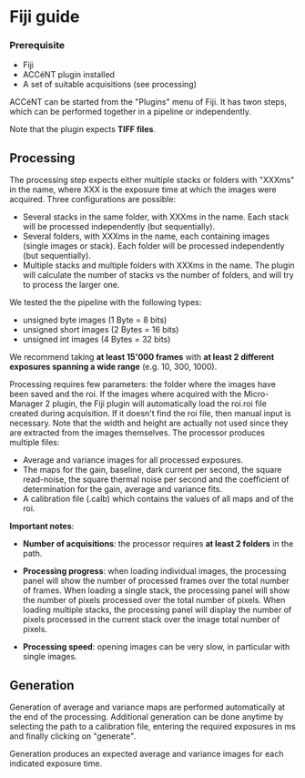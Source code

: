 # Fiji guide

### Prerequisite

- Fiji
- ACCéNT plugin installed
- A set of suitable acquisitions (see processing)

ACCéNT can be started from the "Plugins" menu of Fiji. It has twon steps, which can be performed together in a pipeline or independently.

Note that the plugin expects **TIFF files**.

## Processing

The processing step expects either multiple stacks or folders with "XXXms" in the name, where XXX is the exposure time at which the images were acquired. Three configurations are possible:

- Several stacks in the same folder, with XXXms in the name. Each stack will be processed independently (but sequentially).
- Several folders, with XXXms in the name, each containing images (single images or stack). Each folder will be processed independently (but sequentially).
- Multiple stacks and multiple folders with XXXms in the name. The plugin will calculate the number of stacks vs the number of folders, and will try to process the larger one.

We tested the the pipeline with the following types:

- unsigned byte images (1 Byte = 8 bits)
- unsigned short images (2 Bytes = 16 bits)
- unsigned int images (4 Bytes = 32 bits)

We recommend taking **at least 15'000 frames** with **at least 2 different exposures spanning a wide range** (e.g. 10, 300, 1000).

Processing requires few parameters: the folder where the images have been saved and the roi. If the images where acquired with the Micro-Manager 2 plugin, the Fiji plugin will automatically load the roi.roi file created during acquisition. If it doesn't find the roi file, then manual input is necessary. Note that the width and height are actually not used since they are extracted from the images themselves. The processor produces multiple files:

- Average and variance images for all processed exposures.
- The maps for the gain, baseline, dark current per second, the square read-noise, the square thermal noise per second and the coefficient of determination for the gain, average and variance fits.
- A calibration file (.calb) which contains the values of all maps and of the roi.

**Important notes**:

- **Number of acquisitions**: the processor requires **at least 2 folders** in the path. 

- **Processing progress**: when loading individual images, the processing panel will show the number of processed frames over the total number of frames. When loading a single stack, the processing panel will show the number of pixels processed over the total number of pixels. When loading multiple stacks, the processing panel will display the number of pixels processed in the current stack over the image total number of pixels. 

- **Processing speed**: opening images can be very slow, in particular with single images.

  

## Generation

Generation of average and variance maps are performed automatically at the end of the processing. Additional generation can be done anytime by selecting the path to a calibration file, entering the required exposures in ms and finally clicking on "generate".

Generation produces an expected average and variance images for each indicated exposure time.